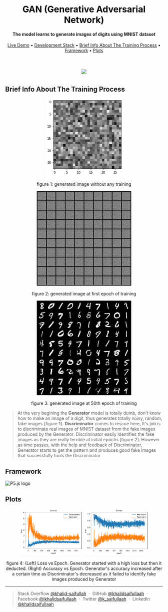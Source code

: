 
<h1 align="center">
  <br>
  <a style ="color:black; text-decoration:none;" href="https://khalidsaifullaah.github.io/pathfinding-visualizer/">GAN (Generative Adversarial Network)</a>
</h1>

<h4 align="center">The model learns to generate images of digits using MNIST dataset</h4>


<p align="center">
  <a href="#live-demo">Live Demo</a> •
  <a href="#development-stack">Development Stack</a> •
  <a href="#brief-info-about-the-algorithms">Brief Info About The Training Process</a> •
<a href="#framework">Framework</a> •
  <a href="#plots">Plots</a>
</p>

<h1 align="center"><img src="https://github.com/khalidsaifullaah/Classic-Deep-Learning-Models/blob/master/GAN/GAN_training.gif?raw=true"/></h1>



## Brief Info About The Training Process

<p align="center">
<img src="./untrained_image.png">
<p align="center">figure 1: generated image without any training</p>
</p>

<p align="center">
<img src="./first_epoch_fake_image.png">
<p align="center">figure 2: generated image at first epoch of training</p>
</p>

<p align="center">
<img src="./fake_images-0500.png">
<p align="center">figure 3: generated image at 50th epoch of training</p>
</p>


> At the very begining the **Generator** model is totally dumb, don't know how to make an image of a digit, thus generates totally noisy, random, fake images [figure 1]. **Discriminator** comes to rescue here, It's job is to discriminate real images of MNIST dataset from the fake images produced by the Generator. Discriminator easily identifies the fake images as they are really terrible at initial epochs [figure 2]. However as time passes, with the help and feedback of Discriminator, Generator starts to get the pattern and produces good fake images that successfully fools the Discriminator




## Framework

<img width="50%" height="50%" src="https://upload.wikimedia.org/wikipedia/commons/9/96/Pytorch_logo.png" alt="P5.js logo">



## Plots
<p align="center">
<img width="40%" src="./lossVepoch.png">
<img width="41%" src="./accuracyVepoch.png">
<p align="center">figure 4: (Left) Loss vs Epoch. Generator started with a high loss but then it deducted. (Right) Accuracy vs Epoch. Generator's accuracy increased after a certain time as Discriminator's decreased as it failed to identify fake images produced by Generator</p>
</p>



---

> Stack Overflow [@khalid-saifullah](https://github.com/khalidsaifullaah) &nbsp;&middot;&nbsp;
> GitHub [@khalidsaifullaah](https://github.com/khalidsaifullaah) &nbsp;&middot;&nbsp;
> Facebook [@ikhalidsaifullaah](https://www.facebook.com/ikhalidsaifullaah/) &nbsp;&middot;&nbsp;
> Twitter [@k_saifullaah](https://twitter.com/k_saifullaah) &nbsp;&middot;&nbsp;
> LinkedIn [@khalidsaifullaah](https://www.linkedin.com/in/khalidsaifullaah/)


